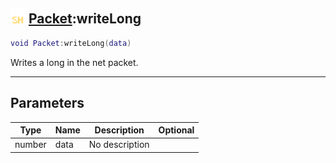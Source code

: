 ## <img src="../../.gitbook/assets/shared.png" width="24" height=24 /> [Packet](https://iaswiki.rawr.dev/readme/packet):writeLong

```lua
void Packet:writeLong(data)
```

Writes a long in the net packet.

------
## Parameters

| Type   | Name | Description | Optional |
| ------ | ---- | ----------- | -------: |
| number | data | No description |  |

